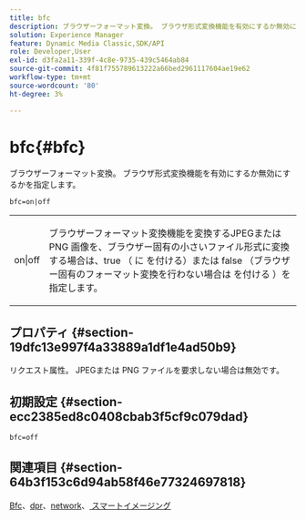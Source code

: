 ```yaml
---
title: bfc
description: ブラウザーフォーマット変換。 ブラウザ形式変換機能を有効にするか無効にするかを指定します。
solution: Experience Manager
feature: Dynamic Media Classic,SDK/API
role: Developer,User
exl-id: d3fa2a11-339f-4c8e-9735-439c5464ab84
source-git-commit: 4f81f755789613222a66bed2961117604ae19e62
workflow-type: tm+mt
source-wordcount: '80'
ht-degree: 3%

---
```


# bfc{#bfc}

ブラウザーフォーマット変換。 ブラウザ形式変換機能を有効にするか無効にするかを指定します。

`bfc=on|off`

<table id="simpletable_2D23B1B282CD4216AB5BE7E7430D1B3F"> 
 <tr class="strow"> 
  <td class="stentry"> <p> <span class="codeph"> on|off </span> </p> </td> 
  <td class="stentry"> <p>ブラウザーフォーマット変換機能を変換するJPEGまたは PNG 画像を、ブラウザー固有の小さいファイル形式に変換する場合は、true （<span class="codeph"> に </span> を付ける）または false （ブラウザー固有のフォーマット変換を行わない場合は <span class="codeph"> を付ける </span>）を指定します。 </p> </td> 
 </tr> 
</table>

## プロパティ {#section-19dfc13e997f4a33889a1df1e4ad50b9}

リクエスト属性。 JPEGまたは PNG ファイルを要求しない場合は無効です。

## 初期設定 {#section-ecc2385ed8c0408cbab3f5cf9c079dad}

`bfc=off`

## 関連項目 {#section-64b3f153c6d94ab58f46e77324697818}

[Bfc](../../../../../is-api/image-catalog/image-serving-api-ref/c-image-catalog-reference/c-attributes-reference/r-bfc.md#reference-5217a41d9d7447d6b0624077eb38d3de)、[dpr](/help/aem-is-ir-api/is-api/http-ref/image-serving-api-ref/c-http-protocol-reference/c-command-reference/r-dpr.md)、[network](/help/aem-is-ir-api/is-api/http-ref/image-serving-api-ref/c-http-protocol-reference/c-command-reference/r-network.md)、[ スマートイメージング ](https://experienceleague.adobe.com/docs/experience-manager-cloud-service/content/assets/dynamicmedia/imaging-faq.html?lang=en)

